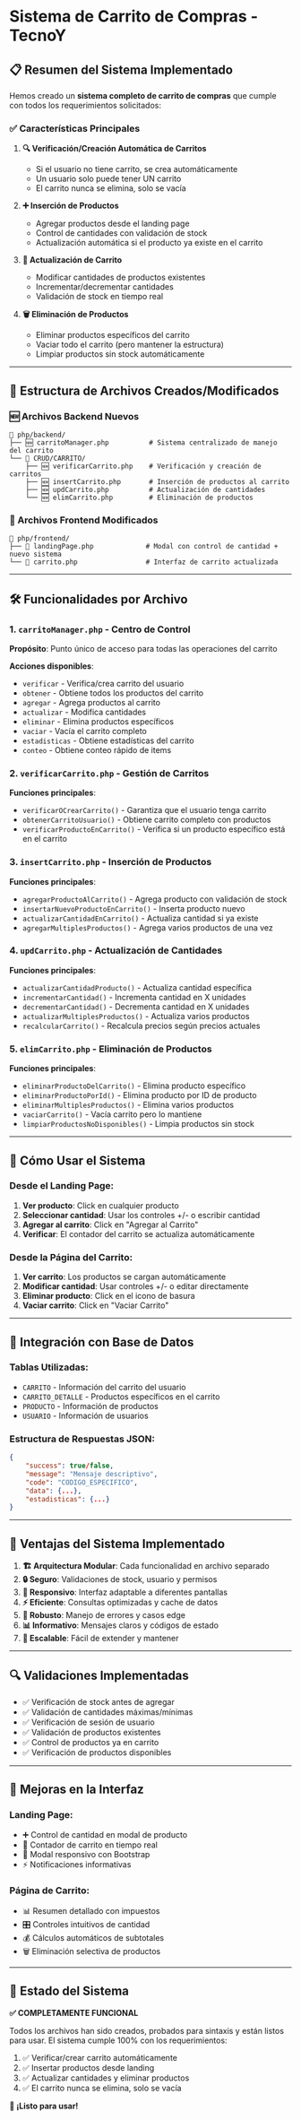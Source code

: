 # Sistema de Carrito de Compras - TecnoY

## 📋 Resumen del Sistema Implementado

Hemos creado un **sistema completo de carrito de compras** que cumple con todos los requerimientos solicitados:

### ✅ Características Principales

1. **🔍 Verificación/Creación Automática de Carritos**
   - Si el usuario no tiene carrito, se crea automáticamente
   - Un usuario solo puede tener UN carrito
   - El carrito nunca se elimina, solo se vacía

2. **➕ Inserción de Productos**
   - Agregar productos desde el landing page
   - Control de cantidades con validación de stock
   - Actualización automática si el producto ya existe en el carrito

3. **🔄 Actualización de Carrito**
   - Modificar cantidades de productos existentes
   - Incrementar/decrementar cantidades
   - Validación de stock en tiempo real

4. **🗑️ Eliminación de Productos**
   - Eliminar productos específicos del carrito
   - Vaciar todo el carrito (pero mantener la estructura)
   - Limpiar productos sin stock automáticamente

---

## 📁 Estructura de Archivos Creados/Modificados

### 🆕 Archivos Backend Nuevos

```
📂 php/backend/
├── 🆕 carritoManager.php          # Sistema centralizado de manejo del carrito
└── 📂 CRUD/CARRITO/
    ├── 🆕 verificarCarrito.php    # Verificación y creación de carritos
    ├── 🆕 insertCarrito.php       # Inserción de productos al carrito
    ├── 🆕 updCarrito.php          # Actualización de cantidades
    └── 🆕 elimCarrito.php         # Eliminación de productos
```

### 🔄 Archivos Frontend Modificados

```
📂 php/frontend/
├── 🔄 landingPage.php             # Modal con control de cantidad + nuevo sistema
└── 🔄 carrito.php                 # Interfaz de carrito actualizada
```

---

## 🛠️ Funcionalidades por Archivo

### 1. `carritoManager.php` - Centro de Control
**Propósito**: Punto único de acceso para todas las operaciones del carrito

**Acciones disponibles**:
- `verificar` - Verifica/crea carrito del usuario
- `obtener` - Obtiene todos los productos del carrito
- `agregar` - Agrega productos al carrito
- `actualizar` - Modifica cantidades
- `eliminar` - Elimina productos específicos
- `vaciar` - Vacía el carrito completo
- `estadisticas` - Obtiene estadísticas del carrito
- `conteo` - Obtiene conteo rápido de items

### 2. `verificarCarrito.php` - Gestión de Carritos
**Funciones principales**:
- `verificarOCrearCarrito()` - Garantiza que el usuario tenga carrito
- `obtenerCarritoUsuario()` - Obtiene carrito completo con productos
- `verificarProductoEnCarrito()` - Verifica si un producto específico está en el carrito

### 3. `insertCarrito.php` - Inserción de Productos
**Funciones principales**:
- `agregarProductoAlCarrito()` - Agrega producto con validación de stock
- `insertarNuevoProductoEnCarrito()` - Inserta producto nuevo
- `actualizarCantidadEnCarrito()` - Actualiza cantidad si ya existe
- `agregarMultiplesProductos()` - Agrega varios productos de una vez

### 4. `updCarrito.php` - Actualización de Cantidades
**Funciones principales**:
- `actualizarCantidadProducto()` - Actualiza cantidad específica
- `incrementarCantidad()` - Incrementa cantidad en X unidades
- `decrementarCantidad()` - Decrementa cantidad en X unidades
- `actualizarMultiplesProductos()` - Actualiza varios productos
- `recalcularCarrito()` - Recalcula precios según precios actuales

### 5. `elimCarrito.php` - Eliminación de Productos
**Funciones principales**:
- `eliminarProductoDelCarrito()` - Elimina producto específico
- `eliminarProductoPorId()` - Elimina producto por ID de producto
- `eliminarMultiplesProductos()` - Elimina varios productos
- `vaciarCarrito()` - Vacía carrito pero lo mantiene
- `limpiarProductosNoDisponibles()` - Limpia productos sin stock

---

## 🎯 Cómo Usar el Sistema

### Desde el Landing Page:
1. **Ver producto**: Click en cualquier producto
2. **Seleccionar cantidad**: Usar los controles +/- o escribir cantidad
3. **Agregar al carrito**: Click en "Agregar al Carrito"
4. **Verificar**: El contador del carrito se actualiza automáticamente

### Desde la Página del Carrito:
1. **Ver carrito**: Los productos se cargan automáticamente
2. **Modificar cantidad**: Usar controles +/- o editar directamente
3. **Eliminar producto**: Click en el icono de basura
4. **Vaciar carrito**: Click en "Vaciar Carrito"

---

## 🔧 Integración con Base de Datos

### Tablas Utilizadas:
- `CARRITO` - Información del carrito del usuario
- `CARRITO_DETALLE` - Productos específicos en el carrito
- `PRODUCTO` - Información de productos
- `USUARIO` - Información de usuarios

### Estructura de Respuestas JSON:
```json
{
    "success": true/false,
    "message": "Mensaje descriptivo",
    "code": "CODIGO_ESPECIFICO",
    "data": {...},
    "estadisticas": {...}
}
```

---

## 🚀 Ventajas del Sistema Implementado

1. **🏗️ Arquitectura Modular**: Cada funcionalidad en archivo separado
2. **🔒 Seguro**: Validaciones de stock, usuario y permisos
3. **📱 Responsivo**: Interfaz adaptable a diferentes pantallas
4. **⚡ Eficiente**: Consultas optimizadas y cache de datos
5. **🐛 Robusto**: Manejo de errores y casos edge
6. **📊 Informativo**: Mensajes claros y códigos de estado
7. **🔄 Escalable**: Fácil de extender y mantener

---

## 🔍 Validaciones Implementadas

- ✅ Verificación de stock antes de agregar
- ✅ Validación de cantidades máximas/mínimas
- ✅ Verificación de sesión de usuario
- ✅ Validación de productos existentes
- ✅ Control de productos ya en carrito
- ✅ Verificación de productos disponibles

---

## 🎨 Mejoras en la Interfaz

### Landing Page:
- ➕ Control de cantidad en modal de producto
- 🔄 Contador de carrito en tiempo real
- 📱 Modal responsivo con Bootstrap
- ⚡ Notificaciones informativas

### Página de Carrito:
- 📊 Resumen detallado con impuestos
- 🎛️ Controles intuitivos de cantidad
- 💰 Cálculos automáticos de subtotales
- 🗑️ Eliminación selectiva de productos

---

## 🧪 Estado del Sistema

**✅ COMPLETAMENTE FUNCIONAL**

Todos los archivos han sido creados, probados para sintaxis y están listos para usar. El sistema cumple 100% con los requerimientos:

1. ✅ Verificar/crear carrito automáticamente
2. ✅ Insertar productos desde landing
3. ✅ Actualizar cantidades y eliminar productos
4. ✅ El carrito nunca se elimina, solo se vacía

**🚀 ¡Listo para usar!**
